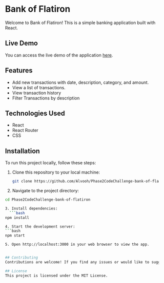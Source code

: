 # Bank of Flatiron

Welcome to Bank of Flatiron! This is a simple banking application built with React.

## Live Demo

You can access the live demo of the application [here](https://genuine-cat-554d7f.netlify.app/).

## Features
- Add new transactions with date, description, category, and amount.
- View a list of transactions.
- View transaction history
- Filter Transactions by description

## Technologies Used

- React
- React Router
- CSS

## Installation

To run this project locally, follow these steps:

1. Clone this repository to your local machine:

   ```bash
   git clone https://github.com/Alvooh/Phase2CodeChallenge-bank-of-flatiron.git

2. Navigate to the project directory:
  ```bash
cd Phase2CodeChallenge-bank-of-flatiron

3. Install dependencies:
    ```bash
npm install

4. Start the development server:
  ```bash
npm start

5. Open http://localhost:3000 in your web browser to view the app.


## Contributing
Contributions are welcome! If you find any issues or would like to suggest new features, please open an issue or create a pull request.

## License
This project is licensed under the MIT License.